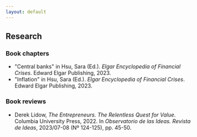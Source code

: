 ```yaml
---
layout: default
---
```


## Research

### Book chapters
- "Central banks" in Hsu, Sara (Ed.). *Elgar Encyclopedia of Financial Crises*. Edward Elgar Publishing, 2023.
- "Inflation" in Hsu, Sara (Ed.). *Elgar Encyclopedia of Financial Crises*. Edward Elgar Publishing, 2023.

### Book reviews

- Derek Lidow, *The Entrepreneurs. The Relentless Quest for Value*. Columbia University Press, 2022. In *Observatorio de las Ideas. Revista de Ideas*, 2023/07-08 (Nº 124-125), pp. 45-50.

<!--### Peer-reviewed articles-->
<!--### Working papers-->

